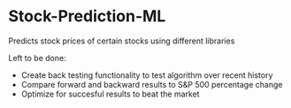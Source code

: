 # Stock-Prediction-ML
Predicts stock prices of certain stocks using different libraries

Left to be done:
- Create back testing functionality to test algorithm over recent history
- Compare forward and backward results to S&P 500 percentage change
- Optimize for succesful results to beat the market
